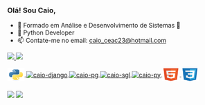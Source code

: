 ### Olá! Sou Caio,
- 🔭 Formado em Análise e Desenvolvimento de Sistemas 🚀
- 🌱 Python Developer
- 📫 Contate-me no email: caio_ceac23@hotmail.com


<div>
  <a href="https://github.com/caiosilva23">
  <img height="160em" src="https://github-readme-stats.vercel.app/api?username=caiosilva23&show_icons=true&theme=onedark&include_all_commits=false&count_private=true"/>
  <img height="160em" src="https://github-readme-stats.vercel.app/api/top-langs/?username=caiosilva23&layout=compact&langs_count=7&theme=onedark"/>
</div>


          
  <div style="display: inline_block"><br>
  <img align="center" alt="caio-py" height="30" width="40" src="https://raw.githubusercontent.com/devicons/devicon/master/icons/python/python-original.svg">
  <img align="center" alt="caio-django" height="30" width="40" src="https://cdn.jsdelivr.net/gh/devicons/devicon/icons/django/django-plain.svg">
  <img align="center" alt="caio-pg" height="30" width="40" src="https://cdn.jsdelivr.net/gh/devicons/devicon/icons/postgresql/postgresql-original-wordmark.svg">
  <img align="center" alt="caio-sgl" height="30" width="40" src="https://cdn.jsdelivr.net/gh/devicons/devicon/icons/mysql/mysql-original-wordmark.svg">
      <img align="center" alt="caio-py" height="30" width="40" src="https://cdn.jsdelivr.net/npm/react-devicon@0.1.9/javascript/original/JavascriptOriginal.svg">
  <img align="center" alt="Rafa-HTML" height="30" width="40" src="https://raw.githubusercontent.com/devicons/devicon/master/icons/html5/html5-original.svg">
  <img align="center" alt="Rafa-CSS" height="30" width="40" src="https://raw.githubusercontent.com/devicons/devicon/master/icons/css3/css3-original.svg">
</div>
  
###
  
<div> 
  <a href="https://www.instagram.com/caiocslv/" target="_blank"><img src="https://img.shields.io/badge/-Instagram-%23E4405F?style=for-the-badge&logo=instagram&logoColor=white" target="_blank"></a>
  <a href="https://www.linkedin.com/in/caiosilva23/
" target="_blank"><img src="https://img.shields.io/badge/-LinkedIn-%230077B5?style=for-the-badge&logo=linkedin&logoColor=white" target="_blank"></a> 
</div>
